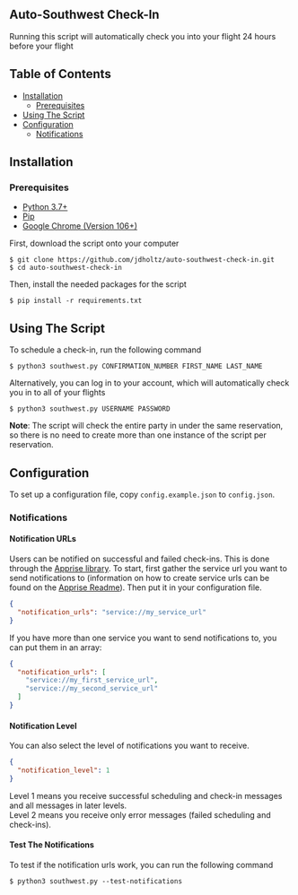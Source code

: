 ## Auto-Southwest Check-In
Running this script will automatically check you into your flight 24 hours before your flight

## Table of Contents
- [Installation](#installation)
    * [Prerequisites](#prerequisites)
- [Using The Script](#using-the-script)
- [Configuration](#configuration)
    * [Notifications](#notifications)

## Installation

### Prerequisites
- [Python 3.7+][0]
- [Pip][1]
- [Google Chrome (Version 106+)][2]

First, download the script onto your computer
```shell
$ git clone https://github.com/jdholtz/auto-southwest-check-in.git
$ cd auto-southwest-check-in
```
Then, install the needed packages for the script
```shell
$ pip install -r requirements.txt
```

## Using The Script
To schedule a check-in, run the following command
```shell
$ python3 southwest.py CONFIRMATION_NUMBER FIRST_NAME LAST_NAME
```
Alternatively, you can log in to your account, which will automatically check you in to all of your flights
```shell
$ python3 southwest.py USERNAME PASSWORD
```

**Note**: The script will check the entire party in under the same reservation, so there is no need
to create more than one instance of the script per reservation.

## Configuration
To set up a configuration file, copy `config.example.json` to `config.json`.

### Notifications
#### Notification URLs
Users can be notified on successful and failed check-ins. This is done through the [Apprise library][3].
To start, first gather the service url you want to send notifications to (information on how to create
service urls can be found on the [Apprise Readme][4]). Then put it in your configuration file.
```json
{
  "notification_urls": "service://my_service_url"
}
```
If you have more than one service you want to send notifications to, you can put them in an array:
```json
{
  "notification_urls": [
    "service://my_first_service_url",
    "service://my_second_service_url"
  ]
}

```
#### Notification Level
You can also select the level of notifications you want to receive.
```json
{
  "notification_level": 1
}
```
Level 1 means you receive successful scheduling and check-in messages and all messages in later levels.\
Level 2 means you receive only error messages (failed scheduling and check-ins).

#### Test The Notifications
To test if the notification urls work, you can run the following command
```shell
$ python3 southwest.py --test-notifications
```


[0]: https://www.python.org/downloads/
[1]: https://pip.pypa.io/en/stable/installation/
[2]: https://www.google.com/chrome/
[3]: https://github.com/caronc/apprise
[4]: https://github.com/caronc/apprise#supported-notifications
